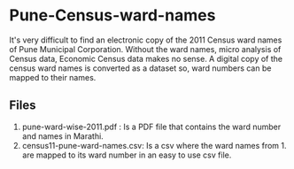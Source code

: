 # Pune-Census-ward-names
It's very difficult to find an electronic copy of the 2011 Census ward names of Pune Municipal Corporation. Without the ward names, micro analysis of Census data, Economic Census data makes no sense. A digital copy of the census ward names is converted as a dataset so, ward numbers can be mapped to their names.

## Files

1. pune-ward-wise-2011.pdf : Is a PDF file that contains the ward number and names in Marathi.
2. census11-pune-ward-names.csv: Is a csv where the ward names from 1. are mapped to its ward number in an easy to use csv file.
   
